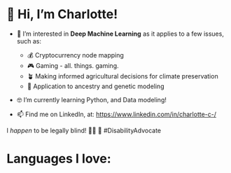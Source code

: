 # 👋 Hi, I’m Charlotte!
- 🤔 I’m interested in <b>Deep Machine Learning</b> as it applies to a few issues, such as: 
  -  💰 Cryptocurrency node mapping 
  -  🎮 Gaming - all. things. gaming.
  -  🪴 Making informed agricultural decisions for climate preservation
  -  🧬 Application to ancestry and genetic modeling
- 🤓 I’m currently learning Python, and Data modeling!


- 📫 Find me on LinkedIn, at: https://www.linkedin.com/in/charlotte-c-/


I *happen* to be legally blind! 🧑‍🦯 🦯
#DisabilityAdvocate


# Languages I love: 

<!---
CharlotteC21/CharlotteC21 is a ✨ special ✨ repository because its `README.md` (this file) appears on your GitHub profile.
You can click the Preview link to take a look at your changes.
--->
